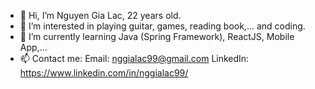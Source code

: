 - 👋 Hi, I’m Nguyen Gia Lac, 22 years old.
- 👀 I’m interested in playing guitar, games, reading book,... and coding.
- 🌱 I’m currently learning Java (Spring Framework), ReactJS, Mobile App,...
- 📫 Contact me: 
  Email: nggialac99@gmail.com
  LinkedIn: https://www.linkedin.com/in/nggialac99/

<!---
nggialac/nggialac is a ✨ special ✨ repository because its `README.md` (this file) appears on your GitHub profile.
You can click the Preview link to take a look at your changes.
--->
